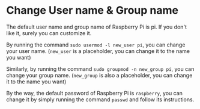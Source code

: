 # Change User name & Group name

The default user name and group name of Raspberry Pi is pi. If you don't like it, surely you can customize it.

By running the command ``sudo usermod -l new_user pi``, you can change your user name. (``new_user`` is a placeholder, you can change it to the name you want)

Similarly, by running the command ``sudo groupmod -n new_group pi``, you can change your group name. (``new_group`` is also a placeholder, you can change it to the name you want)

By the way, the default password of Raspberry Pi is ``raspberry``, you can change it by simply running the command ``passwd`` and follow its instructions.
